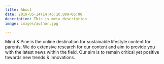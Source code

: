 ```yaml
---
title: About
date: 2019-05-14T14:46:10.000+06:00
description: This is meta description
image: images/author.jpg

---
```

Mind & Pine is the online destination for sustainable lifestyle content for parents. We do extensive research for our content and aim to provide you with the latest news within the  field. Our aim is to remain critical yet positive towards new trends & innovations.
